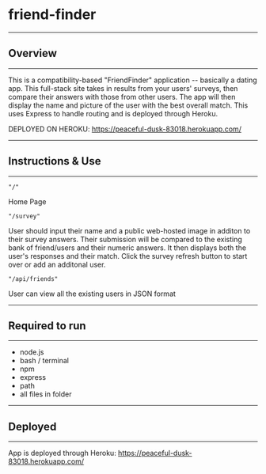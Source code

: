 # friend-finder
--------------------------------
## Overview
--------------------------------
This is a compatibility-based "FriendFinder" application -- basically a dating app. This full-stack site takes in results from your users' surveys, then compare their answers with those from other users. The app will then display the name and picture of the user with the best overall match.  This uses Express to handle routing and is deployed through Heroku.

DEPLOYED ON HEROKU: https://peaceful-dusk-83018.herokuapp.com/

--------------------------------
## Instructions & Use
--------------------------------

    "/"
Home Page

    "/survey"
User should input their name and a public web-hosted image in additon to their survey answers. Their submission will be compared to the existing bank of friend/users and their numeric answers. It then displays both the user's responses and their match. Click the survey refresh button to start over or add an additonal user.

    "/api/friends"
User can view all the existing users in JSON format

--------------------------------
## Required to run
--------------------------------
 - node.js
 - bash / terminal
 - npm
 - express
 - path
 - all files in folder

--------------------------------
## Deployed
--------------------------------
App is deployed through Heroku: https://peaceful-dusk-83018.herokuapp.com/
